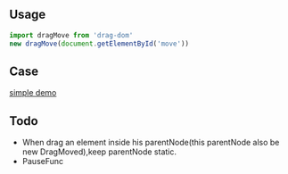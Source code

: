 ## Usage
```javascript
import dragMove from 'drag-dom'
new dragMove(document.getElementById('move'))
```
## Case
[simple demo](https://flyween.github.io/drag-dom/example/)

## Todo
- When drag an element inside his parentNode(this parentNode also be new DragMoved),keep parentNode static.
- PauseFunc
